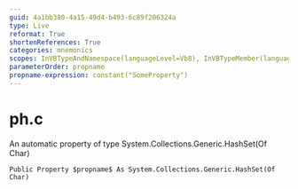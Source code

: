```yaml
---
guid: 4a1bb380-4a15-49d4-b493-6c89f206324a
type: Live
reformat: True
shortenReferences: True
categories: mnemonics
scopes: InVBTypeAndNamespace(languageLevel=Vb8), InVBTypeMember(languageLevel=Vb8)
parameterOrder: propname
propname-expression: constant("SomeProperty")
---
```


# ph.c

An automatic property of type System.Collections.Generic.HashSet(Of Char)

```
Public Property $propname$ As System.Collections.Generic.HashSet(Of Char)
```
